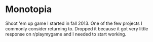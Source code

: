 # Monotopia
Shoot 'em up game I started in fall 2013. One of the few projects I commonly consider returning to. Dropped it because it got very little response on r/playmygame and I needed to start working.
